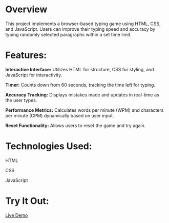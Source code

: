# Overview
This project implements a browser-based typing game using HTML, CSS, and JavaScript. Users can improve their typing speed and accuracy by typing randomly selected paragraphs within a set time limit.

# Features:

**Interactive Interface:** Utilizes HTML for structure, CSS for styling, and JavaScript for interactivity.


**Timer:** Counts down from 60 seconds, tracking the time left for typing.

**Accuracy Tracking:** Displays mistakes made and updates in real-time as the user types.

**Performance Metrics:** Calculates words per minute (WPM) and characters per minute (CPM) dynamically based on user input.

**Reset Functionality:** Allows users to reset the game and try again.

# Technologies Used:

HTML

CSS

JavaScript

# Try It Out:
[Live Demo]([url](https://668aea7f101d2c4477ef2274--arnavdeepaware-typing-test.netlify.app/))
